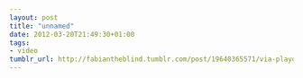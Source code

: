 ```yaml
---
layout: post
title: "unnamed"
date: 2012-03-20T21:49:30+01:00
tags:
- video
tumblr_url: http://fabiantheblind.tumblr.com/post/19640365571/via-playdough-fabxseb
---
```

